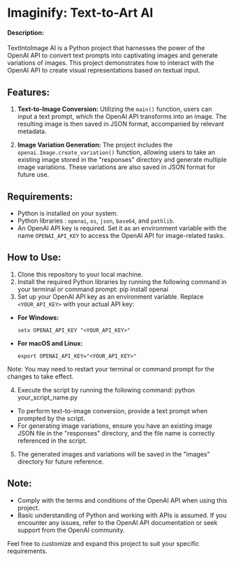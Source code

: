# Imaginify: Text-to-Art AI
#### Description:
TextIntoImage AI is a Python project that harnesses the power of the OpenAI API to convert text prompts into captivating images and generate variations of images. This project demonstrates how to interact with the OpenAI API to create visual representations based on textual input.

## Features:

1. **Text-to-Image Conversion:** Utilizing the `main()` function, users can input a text prompt, which the OpenAI API transforms into an image. The resulting image is then saved in JSON format, accompanied by relevant metadata.

2. **Image Variation Generation:** The project includes the `openai.Image.create_variation()` function, allowing users to take an existing image stored in the "responses" directory and generate multiple image variations. These variations are also saved in JSON format for future use.

## Requirements:
- Python is installed on your system.
- Python libraries : `openai`, `os`, `json`, `base64`, and `pathlib`.
- An OpenAI API key is required. Set it as an environment variable with the name `OPENAI_API_KEY` to access the OpenAI API for image-related tasks.
## How to Use:

1. Clone this repository to your local machine.
2. Install the required Python libraries by running the following command in your terminal or command prompt:  pip install openai
3. Set up your OpenAI API key as an environment variable. Replace `<YOUR_API_KEY>` with your actual API key:

- **For Windows:**
  ```
  setx OPENAI_API_KEY "<YOUR_API_KEY>"
  ```

- **For macOS and Linux:**
  ```
  export OPENAI_API_KEY="<YOUR_API_KEY>"
  ```

Note: You may need to restart your terminal or command prompt for the changes to take effect.

4. Execute the script by running the following command: python your_script_name.py

- To perform text-to-image conversion, provide a text prompt when prompted by the script.
- For generating image variations, ensure you have an existing image JSON file in the "responses" directory, and the file name is correctly referenced in the script.

5. The generated images and variations will be saved in the "images" directory for future reference.

## Note:

- Comply with the terms and conditions of the OpenAI API when using this project.
- Basic understanding of Python and working with APIs is assumed. If you encounter any issues, refer to the OpenAI API documentation or seek support from the OpenAI community.

Feel free to customize and expand this project to suit your specific requirements. 
